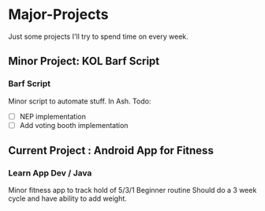 # Major-Projects
Just some projects I'll try to spend time on every week.
## Minor Project: KOL Barf Script
### Barf Script
Minor script to automate stuff. In Ash.
Todo:
- [ ] NEP implementation
- [ ] Add voting booth implementation

## Current Project : Android App for Fitness
### Learn App Dev / Java
Minor fitness app to track hold of 5/3/1 Beginner routine
Should do a 3 week cycle and have ability to add weight.
